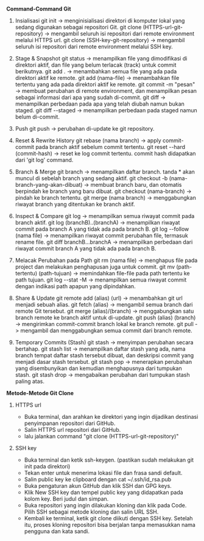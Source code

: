**Command-Command Git**

1. Insialisasi
   git init -> menginisialisasi direktori di komputer lokal yang sedang digunakan sebagai repositori Git.
   git clone (HTTPS-url-git-repository) -> mengambil seluruh isi repositori dari remote environment melalui HTTPS url.
   git clone (SSH-key-git-repository) -> mengambil seluruh isi repositori dari remote environment melalui SSH key.

2. Stage & Snapshot
   git status -> menampilkan file yang dimodifikasi di direktori aktif, dan file yang belum terlacak (track) untuk commit berikutnya.
   git add . -> menambahkan semua file yang ada pada direktori aktif ke remote.
   git add (nama-file) -> menambahkan file tertentu yang ada pada direktori aktif ke remote.
   git commit -m "pesan" -> membuat perubahan di remote environment, dan menampilkan pesan sebagai informasi dari apa yang sudah di-commit.
   git diff -> menampilkan perbedaan pada apa yang telah diubah namun bukan staged.
   git diff --staged -> menampilkan perbedaan pada staged namun belum di-commit.
   
4. Push
   git push -> perubahan di-update ke git repository.

5. Reset & Rewrite History
   git rebase (nama branch) -> apply commit-commit pada branch aktif sebelum commit tertentu.
   git reset --hard (commit-hash) -> reset ke log commit tertentu. commit hash didapatkan dari 'git log' command.
   
6. Branch & Merge
   git branch -> menampilkan daftar branch. tanda * akan muncul di sebelah branch yang sedang aktif.
   git checkout -b (nama-branch-yang-akan-dibuat) -> membuat branch baru, dan otomatis berpindah ke branch yang baru dibuat.
   git checkout (nama-branch) -> pindah ke branch tertentu.
   git merge (nama branch) -> menggabungkan riwayat branch yang ditentukan ke branch aktif.
   
7. Inspect & Compare
   git log -> menampilkan semua riwayat commit pada branch aktif.
   git log (branchB)..(branchA) -> menampilkan riwayat commit pada branch A yang tidak ada pada branch B.
   git log --follow (nama file) -> menampilkan riwayat commit perubahan file, termasuk rename file.
   git diff branchB...branchA -> menampilkan perbedaan dari riwayat commit branch A yang tidak ada pada branch B.
   
8. Melacak Perubahan pada Path
   git rm (nama file) -> menghapus file pada project dan melakukan penghapusan juga untuk commit.
   git mv (path-tertentu) (path-tujuan) -> memindahkan file-file pada path tertentu ke path tujuan.
   git log --stat -M -> menampilkan semua riwayat commit dengan indikasi path apapun yang dipindahkan.
   
9. Share & Update
   git remote add (alias) (url) -> menambahkan git url menjadi sebuah alias.
   git fetch (alias) -> mengambil semua branch dari remote Git tersebut.
   git merge (alias)/(branch) -> menggabungkan satu branch remote ke branch aktif untuk di-update.
   git push (alias) (branch) -> mengirimkan commit-commit branch lokal ke branch remote.
   git pull -> mengambil dan menggabungkan semua commit dari branch remote.
  
10. Temporary Commits (Stash)
   git stash -> menyimpan perubahan secara bertahap.
   git stash list -> menampilkan daftar stash yang ada, nama branch tempat daftar stash tersebut dibuat, dan deskripsi commit yang menjadi dasar stash tersebut. 
   git stash pop -> menerapkan perubahan yang disembunyikan dan kemudian menghapusnya dari tumpukan stash.
   git stash drop -> mengabaikan perubahan dari tumpukan stash paling atas.


**Metode-Metode Git Clone**

1. HTTPS url
   - Buka terminal, dan arahkan ke direktori yang ingin dijadikan destinasi penyimpanan repositori dari GitHub.
   - Salin HTTPS url repositori dari GitHub.
   - lalu jalankan command "git clone (HTTPS-url-git-repository)"

2. SSH key
   - Buka terminal dan ketik ssh-keygen. (pastikan sudah melakukan git init pada direktori)
   - Tekan enter untuk menerima lokasi file dan frasa sandi default.
   - Salin public key ke clipboard dengan cat ~/.ssh/id_rsa.pub
   - Buka pengaturan akun GitHub dan klik SSH dan GPG keys.
   - Klik New SSH key dan tempel public key yang didapatkan pada kolom key. Beri judul dan simpan.
   - Buka repositori yang ingin dilakukan kloning dan klik pada Code. Pilih SSH sebagai metode kloning dan salin URL SSH.
   - Kembali ke terminal, ketik git clone diikuti dengan SSH key. Setelah itu, proses kloning repositori bisa berjalan tanpa memasukkan nama pengguna dan kata sandi.
